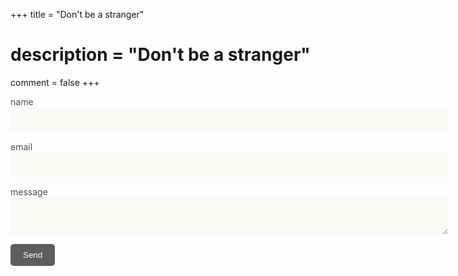 +++
title = "Don't be a stranger"
# description = "Don't be a stranger"
comment = false
+++

<form class="black-80 sans-serif" accept-charset="UTF-8" action="https://formspree.io/f/xpzbdbwl" method="POST">
  <div style="margin-bottom: 15px;">
    <label for="name" style="color: rgb(81, 79, 79);">name</label>
    <br>
    <input type="text" name="name" id="name" placeholder=" " style="border: none; border-color: transparent; background-color:rgb(250, 249, 246); width: 700px; height: 40px;">
  </div>

  <div style="margin-bottom: 15px;">
    <label for="email" style="color: rgb(81, 79, 79);">email</label>
    <br>
    <input type="email" name="_replyto" id="email" placeholder=" " style="border: none; border-color: transparent; background-color:rgb(250, 249, 246); width: 700px; height: 40px;">
  </div>

  <div style="margin-bottom: 15px;">
    <label for="message" style="color: rgb(81, 79, 79);">message</label>
    <br>
    <textarea name="message" id="message" placeholder=" " style="border: none; border-color: transparent; background-color:rgb(250, 249, 246); width: 700px; height: 60px;"></textarea>
  </div>

  <div>
    <input type="submit" value="Send"
           style="background-color:rgba(0, 0, 1, 0.63); color: white; border: none; padding: 10px 20px; cursor: pointer; border-radius: 5px;">
  </div>
  </form>
